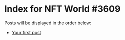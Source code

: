 # Index for NFT World #3609
Posts will be displayed in the order below:

- [Your first post](./001-first.md)

